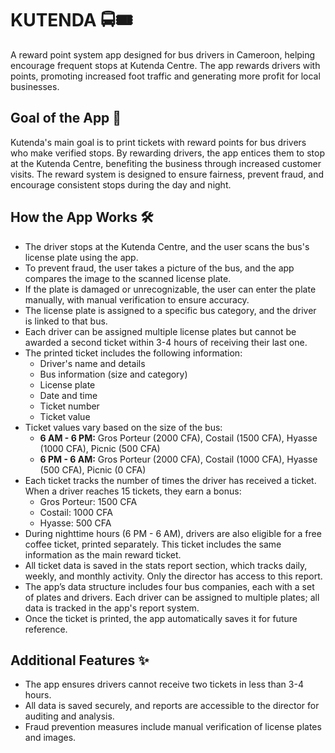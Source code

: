 # KUTENDA 🚍🎟️
A reward point system app designed for bus drivers in Cameroon, helping encourage frequent stops at Kutenda Centre. The app rewards drivers with points, promoting increased foot traffic and generating more profit for local businesses.

## Goal of the App 🎯
Kutenda's main goal is to print tickets with reward points for bus drivers who make verified stops. By rewarding drivers, the app entices them to stop at the Kutenda Centre, benefiting the business through increased customer visits. The reward system is designed to ensure fairness, prevent fraud, and encourage consistent stops during the day and night.

## How the App Works 🛠️
- The driver stops at the Kutenda Centre, and the user scans the bus's license plate using the app.
- To prevent fraud, the user takes a picture of the bus, and the app compares the image to the scanned license plate.
- If the plate is damaged or unrecognizable, the user can enter the plate manually, with manual verification to ensure accuracy.
- The license plate is assigned to a specific bus category, and the driver is linked to that bus.
- Each driver can be assigned multiple license plates but cannot be awarded a second ticket within 3-4 hours of receiving their last one.
- The printed ticket includes the following information:
  - Driver's name and details
  - Bus information (size and category)
  - License plate
  - Date and time
  - Ticket number
  - Ticket value
- Ticket values vary based on the size of the bus:
  - **6 AM - 6 PM:** Gros Porteur (2000 CFA), Costail (1500 CFA), Hyasse (1000 CFA), Picnic (500 CFA)
  - **6 PM - 6 AM:** Gros Porteur (2000 CFA), Costail (1000 CFA), Hyasse (500 CFA), Picnic (0 CFA)
- Each ticket tracks the number of times the driver has received a ticket. When a driver reaches 15 tickets, they earn a bonus:
  - Gros Porteur: 1500 CFA
  - Costail: 1000 CFA
  - Hyasse: 500 CFA
- During nighttime hours (6 PM - 6 AM), drivers are also eligible for a free coffee ticket, printed separately. This ticket includes the same information as the main reward ticket.
- All ticket data is saved in the stats report section, which tracks daily, weekly, and monthly activity. Only the director has access to this report.
- The app’s data structure includes four bus companies, each with a set of plates and drivers. Each driver can be assigned to multiple plates; all data is tracked in the app's report system.
- Once the ticket is printed, the app automatically saves it for future reference.


## Additional Features ✨
- The app ensures drivers cannot receive two tickets in less than 3-4 hours.
- All data is saved securely, and reports are accessible to the director for auditing and analysis.
- Fraud prevention measures include manual verification of license plates and images.
